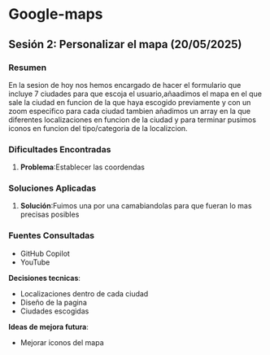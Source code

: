 # Google-maps

## Sesión 2: Personalizar el mapa (20/05/2025)

### Resumen
En la sesion de hoy nos hemos encargado de hacer el formulario que incluye 7 ciudades para que escoja el usuario,añaadimos el mapa en el que sale la ciudad en funcion de la que haya escogido previamente y con un zoom especifico para cada ciudad tambien añadimos un array en la que diferentes localizaciones en funcion de la ciudad y para terminar pusimos iconos en funcion del tipo/categoria de la localizcion.

### Dificultades Encontradas
1. **Problema**:Establecer las coordendas

### Soluciones Aplicadas
1. **Solución**:Fuimos una por una camabiandolas para que fueran lo mas precisas posibles

### Fuentes Consultadas
- GitHub Copilot
- YouTube

**Decisiones tecnicas**:
- Localizaciones dentro de cada ciudad
- Diseño de la pagina 
- Ciudades escogidas

**Ideas de mejora futura**:
- Mejorar iconos del mapa
